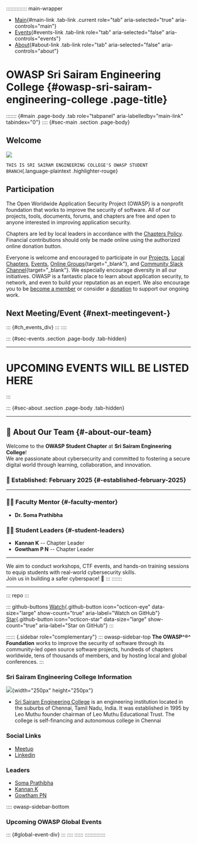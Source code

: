 :::::::::::::: main-wrapper
- [Main](#div-main){#main-link .tab-link .current role="tab"
  aria-selected="true" aria-controls="main"}
- [Events](#div-events){#events-link .tab-link role="tab"
  aria-selected="false" aria-controls="events"}
- [About](#div-about){#about-link .tab-link role="tab"
  aria-selected="false" aria-controls="about"}

# OWASP Sri Sairam Engineering College {#owasp-sri-sairam-engineering-college .page-title}

::::::: {#main .page-body .tab role="tabpanel" aria-labelledby="main-link" tabindex="0"}
:::: {#sec-main .section .page-body}
## Welcome

![](assets/images/OWASP_SEC.png)

`THIS IS SRI SAIRAM ENGINEERING COLLEGE'S OWASP STUDENT BRANCH`{.language-plaintext
.highlighter-rouge}

## Participation

The Open Worldwide Application Security Project (OWASP) is a nonprofit
foundation that works to improve the security of software. All of our
projects, tools, documents, forums, and chapters are free and open to
anyone interested in improving application security.

Chapters are led by local leaders in accordance with the [Chapters
Policy](../www-policy/operational/chapters-2.html). Financial
contributions should only be made online using the authorized online
donation button.

Everyone is welcome and encouraged to participate in our
[Projects](../projects/index.html), [Local
Chapters](../chapters/index.html), [Events](../events/index.html),
[Online
Groups](https://groups.google.com/a/owasp.com/){target="_blank"}, and
[Community Slack Channel](https://owasp.slack.com/){target="_blank"}. We
especially encourage diversity in all our initiatives. OWASP is a
fantastic place to learn about application security, to network, and
even to build your reputation as an expert. We also encourage you to be
[become a member](../membership/index.html) or consider a
[donation](../donate/index.html) to support our ongoing work.

## Next Meeting/Event {#next-meetingevent-}

::: {#ch_events_div}
:::
::::

::: {#sec-events .section .page-body .tab-hidden}

------------------------------------------------------------------------

# UPCOMING EVENTS WILL BE LISTED HERE
:::

::: {#sec-about .section .page-body .tab-hidden}

------------------------------------------------------------------------

## 👥 About Our Team {#-about-our-team}

Welcome to the **OWASP Student Chapter** at **Sri Sairam Engineering
College**!\
We are passionate about cybersecurity and committed to fostering a
secure digital world through learning, collaboration, and innovation.

### 📅 Established: **February 2025** {#-established-february-2025}

------------------------------------------------------------------------

### 🧑‍🏫 Faculty Mentor {#-faculty-mentor}

- **Dr. Soma Prathibha**

### 🧑‍💻 Student Leaders {#-student-leaders}

- **Kannan K** -- Chapter Leader
- **Gowtham P N** -- Chapter Leader

------------------------------------------------------------------------

We aim to conduct workshops, CTF events, and hands-on training sessions
to equip students with real-world cybersecurity skills.\
Join us in building a safer cyberspace! 🔐
:::
:::::::

------------------------------------------------------------------------

::: repo
:::

::: github-buttons
[Watch](https://github.com/owasp/www-chapter-sri-sairam-engineering-college/subscription){.github-button
icon="octicon-eye" data-size="large" show-count="true"
aria-label="Watch on GitHub"}
[Star](https://github.com/owasp/www-chapter-sri-sairam-engineering-college){.github-button
icon="octicon-star" data-size="large" show-count="true"
aria-label="Star on GitHub"}
:::

:::::: {.sidebar role="complementary"}
::: owasp-sidebar-top
**The OWASP^®^ Foundation** works to improve the security of software
through its community-led open source software projects, hundreds of
chapters worldwide, tens of thousands of members, and by hosting local
and global conferences.
:::

### Sri Sairam Engineering College Information

![](assets/images/ssec.jpg){width="250px" height="250px"}

- [Sri Sairam Engineering College](https://sairam.edu.in/) is an
  engineering institution located in the suburbs of Chennai, Tamil Nadu,
  India. It was established in 1995 by Leo Muthu founder chairman of Leo
  Muthu Educational Trust. The college is self-financing and autonomous
  college in Chennai

### Social Links

- [Meetup](#)
- [Linkedin](https://www.linkedin.com/company/owasp-sri-sairam-engineering-college-chapter/)

### Leaders

- [Soma
  Prathibha](../cdn-cgi/l/email-protection.html#dba8b4b6baf5aba9baafb3b2b9b3ba9bb4acbaa8abf5b4a9bc)
- [Kannan
  K](../cdn-cgi/l/email-protection.html#4f242e21212e2161240f20382e3c3f61203d28)
- [Gowtham
  PN](../cdn-cgi/l/email-protection.html#26414951524e474808564866495147555608495441)

:::: owasp-sidebar-bottom
### Upcoming OWASP Global Events

::: {#global-event-div}
:::
::::
::::::
::::::::::::::
